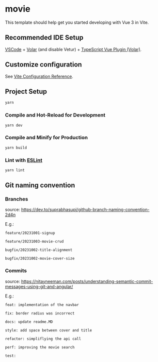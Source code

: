 # movie

This template should help get you started developing with Vue 3 in Vite.

## Recommended IDE Setup

[VSCode](https://code.visualstudio.com/) + [Volar](https://marketplace.visualstudio.com/items?itemName=Vue.volar) (and disable Vetur) + [TypeScript Vue Plugin (Volar)](https://marketplace.visualstudio.com/items?itemName=Vue.vscode-typescript-vue-plugin).

## Customize configuration

See [Vite Configuration Reference](https://vitejs.dev/config/).

## Project Setup

```sh
yarn
```

### Compile and Hot-Reload for Development

```sh
yarn dev
```

### Compile and Minify for Production

```sh
yarn build
```

### Lint with [ESLint](https://eslint.org/)

```sh
yarn lint
```

## Git naming convention

### Branches

source: https://dev.to/suprabhasupi/github-branch-naming-convention-2d4n

E.g.:

`feature/20231001-signup`

`feature/20231003-movie-crud`

`bugfix/20231002-title-alignment`

`bugfix/20231002-movie-cover-size`

### Commits

source: https://nitayneeman.com/posts/understanding-semantic-commit-messages-using-git-and-angular/

E.g.:

`feat: implementation of the navbar`

`fix: border radius was incorrect`

`docs: update readme.MD`

`style: add space between cover and title`

`refactor: simpliflying the api call`

`perf: improving the movie search`

`test: `
